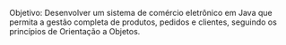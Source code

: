Objetivo:
Desenvolver um sistema de comércio eletrônico em Java que permita a gestão completa de produtos, pedidos e clientes, seguindo os princípios de Orientação a Objetos.
